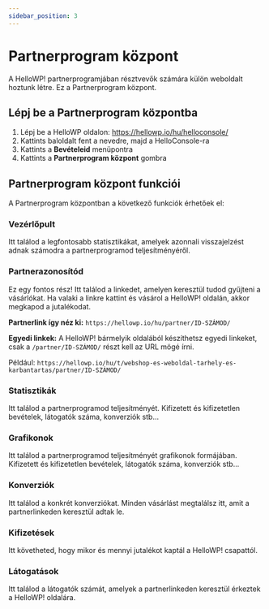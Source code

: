 ```yaml
---
sidebar_position: 3
---
```


# Partnerprogram központ

A HelloWP! partnerprogramjában résztvevők számára külön weboldalt hoztunk létre. Ez a Partnerprogram központ. 

## Lépj be a Partnerprogram központba

1. Lépj be a HelloWP oldalon: https://hellowp.io/hu/helloconsole/
2. Kattints baloldalt fent a nevedre, majd a HelloConsole-ra
3. Kattints a **Bevételeid** menüpontra
4. Kattints a **Partnerprogram központ** gombra

## Partnerprogram központ funkciói

A Partnerprogram központban a következő funkciók érhetőek el:

### Vezérlőpult

Itt találod a legfontosabb statisztikákat, amelyek azonnali visszajelzést adnak számodra a partnerprogramod teljesítményéről.

### Partnerazonosítód

Ez egy fontos rész! Itt találod a linkedet, amelyen keresztül tudod gyűjteni a vásárlókat. Ha valaki a linkre kattint és vásárol a HelloWP! oldalán, akkor megkapod a jutalékodat.

**Partnerlink így néz ki:** `https://hellowp.io/hu/partner/ID-SZÁMOD/`

**Egyedi linkek:** A HelloWP! bármelyik oldalából készíthetsz egyedi linkeket, csak a `/partner/ID-SZÁMOD/` részt kell az URL mögé írni. 

Például: `https://hellowp.io/hu/t/webshop-es-weboldal-tarhely-es-karbantartas/partner/ID-SZÁMOD/`

### Statisztikák

Itt találod a partnerprogramod teljesítményét. Kifizetett és kifizetetlen bevételek, látogatók száma, konverziók stb...

### Grafikonok

Itt találod a partnerprogramod teljesítményét grafikonok formájában. Kifizetett és kifizetetlen bevételek, látogatók száma, konverziók stb...

### Konverziók

Itt találod a konkrét konverziókat. Minden vásárlást megtalálsz itt, amit a partnerlinkeden keresztül adtak le. 

### Kifizetések

Itt követheted, hogy mikor és mennyi jutalékot kaptál a HelloWP! csapattól.

### Látogatások

Itt találod a látogatók számát, amelyek a partnerlinkeden keresztül érkeztek a HelloWP! oldalára.
